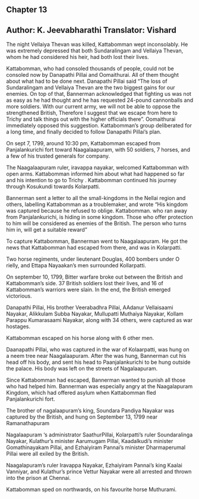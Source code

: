 ## Chapter 13
Author: K. Jeevabharathi
Translator: Vishard
---  
The night Vellaiya Thevan was killed, Kattabomman wept inconsolably. He was extremely depressed that both Sundaralingam and Vellaiya Thevan, whom he had considered his heir, had both lost their lives.

Kattabomman, who had consoled thousands of people, could not be consoled now by Danapathi Pillai and Oomaithurai. All of them thought about what had to be done next. Danapathi Pillai said “The loss of Sundaralingam and Vellaiya Thevan are the two biggest gains for our enemies.  On top of that, Bannerman acknowledged that fighting us was not as easy as he had thought and he has requested 24-pound cannonballs and more soldiers. With our current army, we will not be able to oppose the strengthened British, Therefore I suggest that we escape from here to Trichy and talk things out with the higher officials there”. Oomaithurai immediately opposed this suggestion. Kattabomman’s group   deliberated for a long time, and finally decided to follow Danapathi Pillai’s plan. 

On sept 7, 1799, around 10:30 pm, Kattabomman escaped from Panjalankurichi fort toward Naagalaapuram, with 50 soldiers, 7 horses, and a few of his trusted generals for company. 

The Naagalaapuram ruler, iravappa nayakar, welcomed Kattabomman with open arms. Kattabomman informed him about what had happened so far and his intention to go to Trichy . Kattabomman continued his journey through Kosukundi towards Kolarpatti. 

Bannerman sent a letter to all the small-kingdoms in the  Nellai region and others, labelling Kattabomman as a troublemaker, and wrote 
“His kingdom was captured because he refused to oblige. Kattabomman. who ran away from Panjalankurichi, is hiding in some kingdom. Those who offer protection to him will be considered as enemies of the British. The person who turns him in, will get a suitable reward” 

To capture Kattabomman, Bannerman went to Naagalaapuram.  He got the news that Kattabomman had escaped from there, and was in Kolarpatti. 

Two horse regiments, under lieutenant Douglas, 400 bombers under O rielly, and Ettapa Nayaakan’s men surrounded Kollarpatti. 

On september 10, 1799, Bitter warfare broke out between the British and Kattabomman’s side. 37 British soldiers lost their lives, and 16 of Kattabomman’s warriors were slain. In the end, the British emerged victorious. 

Danapathi Pillai, His brother Veerabadhra Pillai, AAdanur Vellaisaami Nayakar, Alikkulam Subba Nayakar, Mullupatti Muthaiya Nayakar, Kollam Parappu Kumarasaami Nayakar, along with 34 others, were captured as war hostages. 

Kattabomman escaped on his horse along with 6 other men. 

Daanapathi Pillai, who was captured in the war of Kolaarpatti, was hung on a neem tree near Naagalaapuram. After the was hung, Bannerman cut his head off his body, and sent his head to  Paanjalankurichi to be hung outside the palace. His body was left on the streets of Nagalaapuram.


Since Kattabomman had escaped, Bannerman wanted to punish all those who had helped him. Bannerman was especially angry at the Naagalapuram Kingdom, which had offered asylum when Kattabomman fled Panjalankurichi fort. 

The brother of nagalaapuram’s king, Soundara Pandiya Nayakar was captured by the British, and hung on September 13, 1799 near Ramanathapuram  

Nagalaapuram ‘s administrator SaathurPillai, Kolarpatti’s ruler Soundaralinga  Nayakar, Kulathur’s minister Aarumugam Pillai, Kaadalkudi’s minister Gomathinayakam Pillai, and Ezhaiyiram Pannai’s minister Dharmaperumal Pillai  were all exiled by the British. 

Naagalapuram’s ruler Iravappa Nayakar, Ezhaiyiram Pannai’s king Kaalai Vanniyar, and Kulathur’s prince Vettur Nayakar  were all arrested and thrown into the prison at Chennai.

Kattabomman sped on northwards, on his favourite horse Muthurami.
